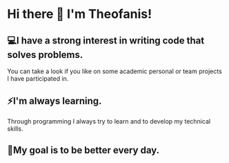 # Hi there 👋 I'm Theofanis!

## 💻I have a strong interest in writing code that solves problems.
You can take a look if you like on some academic personal or team projects I have participated in.

## ⚡I'm always learning.
Through programming I always try to learn and to develop my technical skills.

## 💪My goal is to be better every day.
